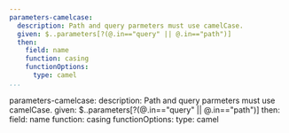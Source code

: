 ```yaml
---
parameters-camelcase:
  description: Path and query parmeters must use camelCase.
  given: $..parameters[?(@.in=="query" || @.in=="path")]
  then:
    field: name
    function: casing
    functionOptions:
      type: camel
...
```

parameters-camelcase:
  description: Path and query parmeters must use camelCase.
  given: $..parameters[?(@.in=="query" || @.in=="path")]
  then:
    field: name
    function: casing
    functionOptions:
      type: camel